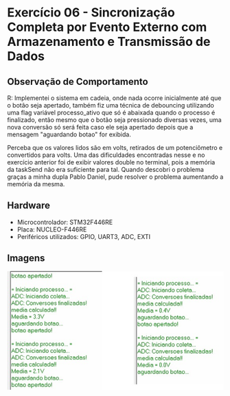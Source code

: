 # Exercício 06 - Sincronização Completa por Evento Externo com Armazenamento e Transmissão de Dados

## Observação de Comportamento

R: Implementei o sistema em cadeia, onde nada ocorre inicialmente até que o botão seja apertado, também fiz uma técnica de debouncing utilizando uma flag variável processo_ativo que só é abaixada quando o processo é finalizado, então mesmo que o botão seja pressionado diversas vezes, uma nova conversão só será feita caso ele seja apertado depois que a mensagem "aguardando botao" for exibida.

Perceba que os valores lidos são em volts, retirados de um potenciômetro e convertidos para volts. Uma das dificuldades encontradas nesse e no exercício anterior foi de exibir valores double no terminal, pois a memória da taskSend não era suficiente para tal. Quando descobri o problema graças a minha dupla Pablo Daniel, pude resolver o problema aumentando a memória da mesma.

## Hardware
- Microcontrolador: STM32F446RE
- Placa: NUCLEO-F446RE
- Periféricos utilizados: GPIO, UART3, ADC, EXTI

## Imagens

![Comportamento](../images/img-exercicio-06.jpeg)